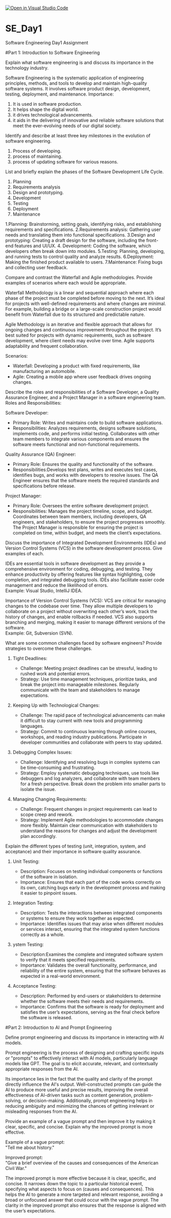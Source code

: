 [![Open in Visual Studio Code](https://classroom.github.com/assets/open-in-vscode-2e0aaae1b6195c2367325f4f02e2d04e9abb55f0b24a779b69b11b9e10269abc.svg)](https://classroom.github.com/online_ide?assignment_repo_id=15566753&assignment_repo_type=AssignmentRepo)
# SE_Day1
Software Engineering Day1 Assignment

#Part 1: Introduction to Software Engineering

Explain what software engineering is and discuss its importance in the technology industry.

Software Engineering is the  systematic application of engineering principles, methods, and tools to develop and maintain high-quality 
 software systems. It involves software product design, development, testing, deployment, and maintenance.
Importance:
1. It is used in software production.
2. It helps shape the digital world.
3. it drives technological advancements.
4. it aids in the delivering of innovative and reliable software solutions that meet the ever-evolving needs of our digital society.


Identify and describe at least three key milestones in the evolution of software engineering.
1. Process of developing.
2. process of maintaining.
3. process of updating software for various reasons.

List and briefly explain the phases of the Software Development Life Cycle.
1. Planning
2. Requirements analysis
3. Design and prototyping.
4. Development
5. Testing
6. Deployment
7. Maintenance

1.Planning: Brainstorming, setting goals, identifying risks, and establishing requirements and specifications. 
2.Requirements analysis: Gathering user needs and translating them into functional specifications. 
3.Design and prototyping: Creating a draft design for the software, including the front-end features and UI/UX. 
4. Development: Coding the software, which developers often break down into modules. 
5.Testing: Planning, developing, and running tests to control quality and analyze results. 
6.Deployment: Making the finished product available to users. 
7.Maintenance: Fixing bugs and collecting user feedback.

Compare and contrast the Waterfall and Agile methodologies. Provide examples of scenarios where each would be appropriate.

Waterfall Methodology is a linear and sequential approach where each phase of the project must be completed before moving to the next. 
 It’s ideal for projects with well-defined requirements and where changes are minimal. For example, building a bridge or a large-scale 
 construction project would benefit from Waterfall due to its structured and predictable nature.

Agile Methodology is an iterative and flexible approach that allows for ongoing changes and continuous improvement throughout the 
 project. It’s best suited for projects with dynamic requirements, such as software development, where client needs may evolve over 
 time. Agile supports adaptability and frequent collaboration.

Scenarios:
- Waterfall: Developing a product with fixed requirements, like manufacturing an automobile.
- Agile: Creating a mobile app where user feedback drives ongoing changes.

Describe the roles and responsibilities of a Software Developer, a Quality Assurance Engineer, and a Project Manager in a software 
 engineering team.
Roles and Responsibilities:

Software Developer:
- Primary Role: Writes and maintains code to build software applications.
- Responsibilities: Analyzes requirements, designs software solutions, implements code, and performs initial testing. Collaborates with 
 other team members to integrate various components and ensures the software meets functional and non-functional requirements.

Quality Assurance (QA) Engineer:  
- Primary Role: Ensures the quality and functionality of the software.
- Responsibilities:Develops test plans, writes and executes test cases, identifies bugs, and works with developers to resolve issues. 
 The QA Engineer ensures that the software meets the required standards and specifications before release.

Project Manager:  
- Primary Role: Oversees the entire software development project.
- Responsibilities: Manages the project timeline, scope, and budget. Coordinates between team members, including developers, QA 
 engineers, and stakeholders, to ensure the project progresses smoothly. The Project Manager is responsible for ensuring the project is 
 completed on time, within budget, and meets the client’s expectations.

Discuss the importance of Integrated Development Environments (IDEs) and Version Control Systems (VCS) in the software development process. Give examples of each.
 
IDEs are essential tools in software development as they provide a comprehensive environment for coding, debugging, and testing. They 
 enhance productivity by offering features like syntax highlighting, code completion, and integrated debugging tools. IDEs also 
 facilitate easier code management and reduce the likelihood of errors.  
 Example: Visual Studio, IntelliJ IDEA.

Importance of Version Control Systems (VCS):
VCS are critical for managing changes to the codebase over time. They allow multiple developers to collaborate on a project without 
 overwriting each other’s work, track the history of changes, and enable rollbacks if needed. VCS also supports branching and merging, 
 making it easier to manage different versions of the software.  
Example: Git, Subversion (SVN).

What are some common challenges faced by software engineers? Provide strategies to overcome these challenges.

1. Tight Deadlines: 
   - Challenge: Meeting project deadlines can be stressful, leading to rushed work and potential errors.
   - Strategy: Use time management techniques, prioritize tasks, and break the project into manageable milestones. Regularly communicate 
 with the team and stakeholders to manage expectations.

2. Keeping Up with Technological Changes: 
   - Challenge: The rapid pace of technological advancements can make it difficult to stay current with new tools and programming 
 languages.
   - Strategy: Commit to continuous learning through online courses, workshops, and reading industry publications. Participate in 
 developer communities and collaborate with peers to stay updated.

3. Debugging Complex Issues: 
   - Challenge: Identifying and resolving bugs in complex systems can be time-consuming and frustrating.
   - Strategy: Employ systematic debugging techniques, use tools like debuggers and log analyzers, and collaborate with team members for 
 a fresh perspective. Break down the problem into smaller parts to isolate the issue.

4. Managing Changing Requirements: 
   - Challenge: Frequent changes in project requirements can lead to scope creep and rework.
   - Strategy: Implement Agile methodologies to accommodate changes more flexibly. Maintain clear communication with stakeholders to 
 understand the reasons for changes and adjust the development plan accordingly.

Explain the different types of testing (unit, integration, system, and acceptance) and their importance in software quality assurance.

1. Unit Testing: 
   - Description: Focuses on testing individual components or functions of the software in isolation.
   - Importance: Ensures that each part of the code works correctly on its own, catching bugs early in the development process and 
 making it easier to pinpoint issues.

2. Integration Testing: 
   - Description: Tests the interactions between integrated components or systems to ensure they work together as expected.
   - Importance: Identifies issues that may arise when different modules or services interact, ensuring that the integrated system 
 functions correctly as a whole.

3. ystem Testing:  
   - Description:Examines the complete and integrated software system to verify that it meets specified requirements.
   - Importance: Validates the overall functionality, performance, and reliability of the entire system, ensuring that the software 
 behaves as expected in a real-world environment.

4. Acceptance Testing:  
   - Description: Performed by end-users or stakeholders to determine whether the software meets their needs and requirements.
   - Importance: Confirms that the software is ready for deployment and satisfies the user’s expectations, serving as the final check 
 before the software is released.

#Part 2: Introduction to AI and Prompt Engineering


Define prompt engineering and discuss its importance in interacting with AI models.

Prompt engineering is the process of designing and crafting specific inputs or "prompts" to effectively interact with AI models, particularly language models like GPT. The goal is to elicit accurate, relevant, and contextually appropriate responses from the AI.

Its importance lies in the fact that the quality and clarity of the prompt directly influence the AI's output. Well-constructed prompts 
 can guide the AI to produce more useful and precise results, improving the overall effectiveness of AI-driven tasks such as content 
 generation, problem-solving, or decision-making. Additionally, prompt engineering helps in reducing ambiguity and minimizing the 
 chances of getting irrelevant or misleading responses from the AI.

Provide an example of a vague prompt and then improve it by making it clear, specific, and concise. Explain why the improved prompt is 
 more effective.
 
Example of a vague prompt:  
"Tell me about history."

Improved prompt:  
"Give a brief overview of the causes and consequences of the American Civil War."

The improved prompt is more effective because it is clear, specific, and concise. It narrows down the topic to a particular historical event, specifying what aspects to focus on (causes and consequences). This helps the AI to generate a more targeted and relevant response, avoiding a broad or unfocused answer that could occur with the vague prompt. The clarity in the improved prompt also ensures that the response is aligned with the user’s expectations.
